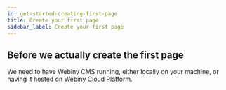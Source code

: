 ```yaml
---
id: get-started-creating-first-page
title: Create your first page
sidebar_label: Create your first page
---
```


## Before we actually create the first page

We need to have Webiny CMS running, either locally on your machine, or having it hosted on Webiny Cloud Platform.
